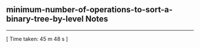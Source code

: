 <h2>minimum-number-of-operations-to-sort-a-binary-tree-by-level Notes</h2><hr>[ Time taken: 45 m 48 s ]